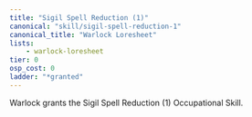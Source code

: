 ```yaml
---
title: "Sigil Spell Reduction (1)"
canonical: "skill/sigil-spell-reduction-1"
canonical_title: "Warlock Loresheet"
lists:
    - warlock-loresheet
tier: 0
osp_cost: 0
ladder: "*granted"
---
```

Warlock grants the Sigil Spell Reduction (1) Occupational Skill.